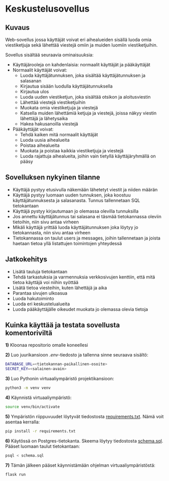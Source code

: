 # Keskustelusovellus

## Kuvaus

Web-sovellus jossa käyttäjät voivat eri aihealueiden sisällä luoda omia viestiketjuja sekä lähettää viestejä omiin ja muiden luomiin viestiketjuihin. 

Sovellus sisältää seuraavia ominaisuuksia:
- Käyttäjärooleja on kahdenlaisia: normaalit käyttäjät ja pääkäyttäjät
- Normaalit käyttäjät voivat:
  - Luoda käyttäjätunnuksen, joka sisältää käyttäjätunnuksen ja salasanan
  - Kirjautua sisään luodulla käyttäjätunnuksella
  - Kirjautua ulos
  - Luoda uuden viestiketjun, joka sisältää otsikon ja aloitusviestin
  - Lähettää viestejä viestiketjuihin
  - Muokata omia viestiketjuja ja viestejä
  - Katsella muiden lähettämiä ketjuja ja viestejä, joissa näkyy viestin lähettäjä ja lähetysaika
  - Hakea hakusanoilla viestejä
- Pääkäyttäjät voivat:
  - Tehdä kaiken mitä normaalit käyttäjät
  - Luoda uusia aihealueita
  - Poistaa aihealueita
  - Muokata ja poistaa kaikkia viestiketjuja ja viestejä
  - Luoda rajattuja aihealueita, joihin vain tietyllä käyttäjäryhmällä on pääsy

## Sovelluksen nykyinen tilanne

- Käyttäjä pystyy etusivulla näkemään lähetetyt viestit ja niiden määrän
- Käyttäjä pystyy luomaan uuden tunnuksen, joka koostuu käyttäjätunnuksesta ja salasanasta. Tunnus tallennetaan SQL tietokantaan
- Käyttäjä pystyy kirjautumaan jo olemassa olevilla tunnuksilla
- Jos annettu käyttäjätunnus tai salasana ei täsmää tietokannassa oleviin tietoihin, niin sivu antaa virheen
- Mikäli käyttäjä yrittää luoda käyttäjätunnuksen joka löytyy jo tietokannasta, niin sivu antaa virheen
- Tietokannassa on taulut users ja messages, joihin tallennetaan ja joista haetaan tietoa yllä listattujen toimintojen yhteydessä

## Jatkokehitys

- Lisätä tauluja tietokantaan
- Tehdä tarkastuksia ja varmennuksia verkkosivujen kenttiin, että mitä tietoa käyttäjä voi niihin syöttää
- Lisätä tietoa viesteihin, kuten lähettäjä ja aika
- Parantaa sivujen ulkoasua
- Luoda hakutoiminto
- Luoda eri keskustelualueita
- Luoda pääkäyttäjälle oikeudet muokata jo olemassa olevia tietoja

## Kuinka käyttää ja testata sovellusta komentoriviltä

**1)** Kloonaa repositorio omalle koneellesi

**2)** Luo juurikansioon *.env*-tiedosto ja tallenna sinne seuraava sisältö: 
```bash
DATABASE_URL=<tietokannan-paikallinen-osoite>
SECRET_KEY=<salainen-avain>
```

**3)** Luo Pythonin virtuaaliympäristö projektikansioon:

```bash
python3 -m venv venv
```

**4)** Käynnistä virtuaaliympäristö:

```bash
source venv/bin/activate
```

**5)** Ympäristön riippuvuudet löytyvät tiedostosta [requirements.txt](./requirements.txt). 
Nämä voit asentaa kerralla:

```bash
pip install -r requirements.txt
```

**6)** Käytössä on Postgres-tietokanta. Skeema löytyy tiedostosta [schema.sql](./schema.sql). Pääset luomaan taulut tietokantaan:

```bash
psql < schema.sql
```

**7)** Tämän jälkeen pääset käynnistämään ohjelman virtuaaliympäristöstä:

```bash
flask run